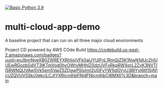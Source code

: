 [![Basic Python 3.9](https://github.com/emilio-gagliardi/multi-cloud-app-demo/actions/workflows/main.yml/badge.svg)](https://github.com/emilio-gagliardi/multi-cloud-app-demo/actions/workflows/main.yml)

# multi-cloud-app-demo
A baseline project that can run on all three major cloud environments

Project CD powered by AWS COde Build https://codebuild.us-east-2.amazonaws.com/badges?uuid=eyJlbmNyeXB0ZWREYXRhIjoiVFk0alJYUlFnL1RmQjZ5K1NwN1dUc2hlUUEwRGozbGdVT3lKTmVod0hyOWtvMHhIZ0dzUVFxRkpRWXprL2ZvK3NVTll5RWNQUVAwSVk5em5VajZ5ZDgwPSIsIml2UGFyYW1ldGVyU3BlYyI6Ill1SjN1cUZQVUV5Skc0ekciLCJtYXRlcmlhbFNldFNlcmlhbCI6MX0%3D&branch=main